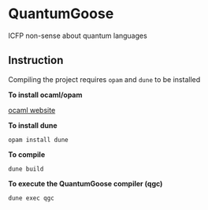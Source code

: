 # QuantumGoose

ICFP non-sense about quantum languages 

## Instruction

Compiling the project requires `opam` and `dune` to be installed

**To install ocaml/opam**

[ocaml website](https://ocaml.org/docs/up-and-running)

**To install dune**
```
opam install dune
```
**To compile**

```
dune build

```

**To execute the QuantumGoose compiler (qgc)**

```
dune exec qgc
```
